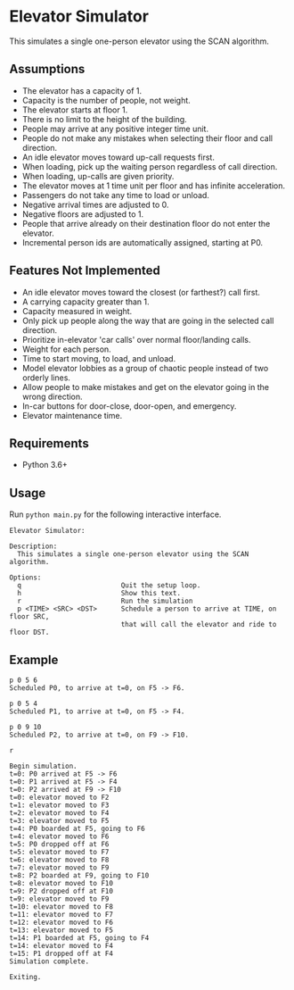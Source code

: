 Elevator Simulator
==================
This simulates a single one-person elevator using the SCAN algorithm.

Assumptions
-----------
- The elevator has a capacity of 1.
- Capacity is the number of people, not weight.
- The elevator starts at floor 1.
- There is no limit to the height of the building.
- People may arrive at any positive integer time unit.
- People do not make any mistakes when selecting their floor and call direction.
- An idle elevator moves toward up-call requests first.
- When loading, pick up the waiting person regardless of call direction.
- When loading, up-calls are given priority.
- The elevator moves at 1 time unit per floor and has infinite acceleration.
- Passengers do not take any time to load or unload.
- Negative arrival times are adjusted to 0.
- Negative floors are adjusted to 1.
- People that arrive already on their destination floor do not enter the elevator.
- Incremental person ids are automatically assigned, starting at P0.

Features Not Implemented
------------------------
- An idle elevator moves toward the closest (or farthest?) call first.
- A carrying capacity greater than 1.
- Capacity measured in weight.
- Only pick up people along the way that are going in the selected call direction.
- Prioritize in-elevator 'car calls' over normal floor/landing calls.
- Weight for each person.
- Time to start moving, to load, and unload.
- Model elevator lobbies as a group of chaotic people instead of two orderly lines.
- Allow people to make mistakes and get on the elevator going in the wrong direction.
- In-car buttons for door-close, door-open, and emergency.
- Elevator maintenance time.

Requirements
------------
* Python 3.6+


Usage
-----
Run `python main.py` for the following interactive interface.

```
Elevator Simulator:

Description:
  This simulates a single one-person elevator using the SCAN algorithm.

Options:
  q                         Quit the setup loop.
  h                         Show this text.
  r                         Run the simulation
  p <TIME> <SRC> <DST>      Schedule a person to arrive at TIME, on floor SRC,
                            that will call the elevator and ride to floor DST.
```

Example
-------
```
p 0 5 6
Scheduled P0, to arrive at t=0, on F5 -> F6.

p 0 5 4
Scheduled P1, to arrive at t=0, on F5 -> F4.

p 0 9 10
Scheduled P2, to arrive at t=0, on F9 -> F10.

r

Begin simulation.
t=0: P0 arrived at F5 -> F6
t=0: P1 arrived at F5 -> F4
t=0: P2 arrived at F9 -> F10
t=0: elevator moved to F2
t=1: elevator moved to F3
t=2: elevator moved to F4
t=3: elevator moved to F5
t=4: P0 boarded at F5, going to F6
t=4: elevator moved to F6
t=5: P0 dropped off at F6
t=5: elevator moved to F7
t=6: elevator moved to F8
t=7: elevator moved to F9
t=8: P2 boarded at F9, going to F10
t=8: elevator moved to F10
t=9: P2 dropped off at F10
t=9: elevator moved to F9
t=10: elevator moved to F8
t=11: elevator moved to F7
t=12: elevator moved to F6
t=13: elevator moved to F5
t=14: P1 boarded at F5, going to F4
t=14: elevator moved to F4
t=15: P1 dropped off at F4
Simulation complete.

Exiting.
```
